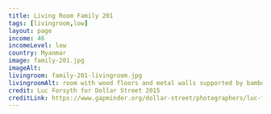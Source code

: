 ```yaml
---
title: Living Room Family 201
tags: [livingroom,low]
layout: page
income: 46
incomeLevel: low
country: Myanmar
image: family-201.jpg
imageAlt: 
livingroom: family-201-livingroom.jpg
livingroomAlt: room with wood floors and metal walls supported by bamboo poles. some supplies, kitchen implements, batteries and religious posters.
credit: Luc Forsyth for Dollar Street 2015
creditLink: https://www.gapminder.org/dollar-street/photographers/luc-forsyth?
---
```

